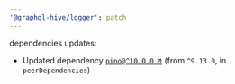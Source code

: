 ```yaml
---
'@graphql-hive/logger': patch
---
```


dependencies updates: 

- Updated dependency [`pino@^10.0.0` ↗︎](https://www.npmjs.com/package/pino/v/10.0.0) (from `^9.13.0`, in `peerDependencies`)
